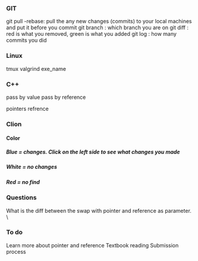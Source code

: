 ### GIT 
git pull -rebase: pull the any new changes (commits) to your local machines and put it before you commit
git branch : which branch you are on
git diff : red is what you removed, green is what you added 
git log : how many commits you did 

### Linux 
tmux 
valgrind exe_name

### C++
pass by value 
pass by reference

pointers
refrence 

### Clion
#### Color 
##### Blue = changes. Click on the left side to see what changes you made 
##### White = no changes
##### Red = no find 

### Questions
What is the diff between the swap with pointer and reference as parameter. \

### To do 
Learn more about pointer and reference 
Textbook reading 
Submission process
